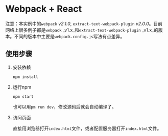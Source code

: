 # Webpack + React

注意：本实例中的`webpack` _v2.1.0_, `extract-text-webpack-plugin` _v2.0.0_。目前网络上很多例子都是`webpack` _v1.x_和`extract-text-webpack-plugin` _v1.x_的版本。不同的版本中主要是`webpack.config.js`写法有点差异。

## 使用步骤

1. 安装依赖
    ```
    npm install
    ```

1. 运行npm
    ```
    npm start
    ```

    也可以用`pm run dev`，修改源码后就会自动编译了。

1. 访问页面

    直接用浏览器打开`index.html`文件，或者配置服务器打开`index.html`文件。

